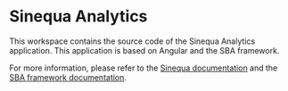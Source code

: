 # Sinequa Analytics

This workspace contains the source code of the Sinequa Analytics application.
This application is based on Angular and the SBA framework.

For more information, please refer to the [Sinequa documentation](https://doc.sinequa.com) and the [SBA framework documentation](https://sinequa.github.io/sba-angular).
